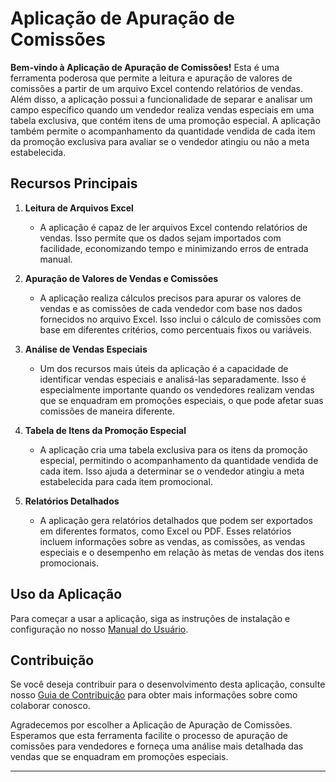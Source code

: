 # Aplicação de Apuração de Comissões

**Bem-vindo à Aplicação de Apuração de Comissões!** Esta é uma ferramenta poderosa que permite a leitura e apuração de valores de comissões a partir de um arquivo Excel contendo relatórios de vendas. Além disso, a aplicação possui a funcionalidade de separar e analisar um campo específico quando um vendedor realiza vendas especiais em uma tabela exclusiva, que contém itens de uma promoção especial. A aplicação também permite o acompanhamento da quantidade vendida de cada item da promoção exclusiva para avaliar se o vendedor atingiu ou não a meta estabelecida.

## Recursos Principais

1. **Leitura de Arquivos Excel**
   - A aplicação é capaz de ler arquivos Excel contendo relatórios de vendas. Isso permite que os dados sejam importados com facilidade, economizando tempo e minimizando erros de entrada manual.

2. **Apuração de Valores de Vendas e Comissões**
   - A aplicação realiza cálculos precisos para apurar os valores de vendas e as comissões de cada vendedor com base nos dados fornecidos no arquivo Excel. Isso inclui o cálculo de comissões com base em diferentes critérios, como percentuais fixos ou variáveis.

3. **Análise de Vendas Especiais**
   - Um dos recursos mais úteis da aplicação é a capacidade de identificar vendas especiais e analisá-las separadamente. Isso é especialmente importante quando os vendedores realizam vendas que se enquadram em promoções especiais, o que pode afetar suas comissões de maneira diferente.

4. **Tabela de Itens da Promoção Especial**
   - A aplicação cria uma tabela exclusiva para os itens da promoção especial, permitindo o acompanhamento da quantidade vendida de cada item. Isso ajuda a determinar se o vendedor atingiu a meta estabelecida para cada item promocional.

5. **Relatórios Detalhados**
   - A aplicação gera relatórios detalhados que podem ser exportados em diferentes formatos, como Excel ou PDF. Esses relatórios incluem informações sobre as vendas, as comissões, as vendas especiais e o desempenho em relação às metas de vendas dos itens promocionais.

## Uso da Aplicação

Para começar a usar a aplicação, siga as instruções de instalação e configuração no nosso [Manual do Usuário](link-para-o-manual-do-usuario).

## Contribuição

Se você deseja contribuir para o desenvolvimento desta aplicação, consulte nosso [Guia de Contribuição](link-para-o-guia-de-contribuicao) para obter mais informações sobre como colaborar conosco.

Agradecemos por escolher a Aplicação de Apuração de Comissões. Esperamos que esta ferramenta facilite o processo de apuração de comissões para vendedores e forneça uma análise mais detalhada das vendas que se enquadram em promoções especiais.

---


